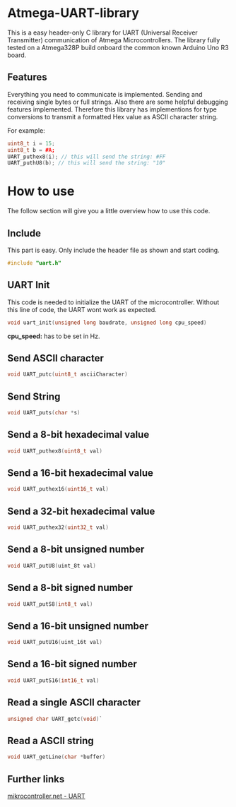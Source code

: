 # Atmega-UART-library

This is a easy header-only C library for UART (Universal Receiver Transmitter) communication of Atmega Microcontrollers.
The library fully tested on a Atmega328P build onboard the common known Arduino Uno R3 board.

## Features

Everything you need to communicate is implemented. Sending and receiving single bytes or full strings. Also there are some
helpful debugging features implemented. Therefore this library has implementions for type conversions to transmit a formatted Hex value
as ASCII character string.

For example:

```cpp
uint8_t i = 15;
uint8_t b = #A;
UART_puthex8(i); // this will send the string: #FF
UART_puthU8(b); // this will send the string: "10"
```

# How to use

The follow section will give you a little overview how to use this code.

## Include

This part is easy. Only include the header file as shown and start coding.

```c
#include "uart.h"
```

## UART Init

This code is needed to initialize the UART of the microcontroller. Without this line of code, the UART wont work as expected.

```c
void uart_init(unsigned long baudrate, unsigned long cpu_speed)
```

**cpu_speed:** has to be set in Hz.

## Send ASCII character

```c
void UART_putc(uint8_t asciiCharacter)
```

## Send String

```c
void UART_puts(char *s)
```

## Send a 8-bit hexadecimal value

```c
void UART_puthex8(uint8_t val)
```

## Send a 16-bit hexadecimal value

```c
void UART_puthex16(uint16_t val)
```

## Send a 32-bit hexadecimal value

```c
void UART_puthex32(uint32_t val)
```

## Send a 8-bit unsigned number

```c
void UART_putU8(uint_8t val)
```

## Send a 8-bit signed number

```c
void UART_putS8(int8_t val)
```

## Send a 16-bit unsigned number

```c
void UART_putU16(uint_16t val)
```

## Send a 16-bit signed number

```c
void UART_putS16(int16_t val)
```

## Read a single ASCII character

```c
unsigned char UART_getc(void)`
```

## Read a ASCII string

```c
void UART_getLine(char *buffer)
```

## Further links

[mikrocontroller.net - UART](https://www.mikrocontroller.net/articles/AVR-GCC-Tutorial/Der_UART)
